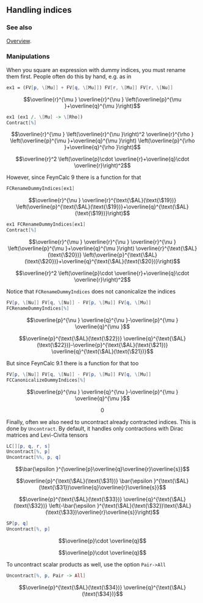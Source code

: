 ```mathematica
 
```

## Handling indices

### See also

[Overview](Extra/FeynCalc.md).

### Manipulations

When you square an expression with dummy indices, you must rename them first. People often do this by hand, e.g. as in

```mathematica
ex1 = (FV[p, \[Mu]] + FV[q, \[Mu]]) FV[r, \[Mu]] FV[r, \[Nu]]
```

$$\overline{r}^{\mu } \overline{r}^{\nu } \left(\overline{p}^{\mu }+\overline{q}^{\mu }\right)$$

```mathematica
ex1 (ex1 /. \[Mu] -> \[Rho])
Contract[%]
```

$$\overline{r}^{\mu } \left(\overline{r}^{\nu }\right)^2 \overline{r}^{\rho } \left(\overline{p}^{\mu }+\overline{q}^{\mu }\right) \left(\overline{p}^{\rho }+\overline{q}^{\rho }\right)$$

$$\overline{r}^2 \left(\overline{p}\cdot \overline{r}+\overline{q}\cdot \overline{r}\right)^2$$

However, since FeynCalc 9 there is a function for that

```mathematica
FCRenameDummyIndices[ex1]
```

$$\overline{r}^{\nu } \overline{r}^{\text{\$AL}(\text{\$19})} \left(\overline{p}^{\text{\$AL}(\text{\$19})}+\overline{q}^{\text{\$AL}(\text{\$19})}\right)$$

```mathematica
ex1 FCRenameDummyIndices[ex1]
Contract[%]
```

$$\overline{r}^{\mu } \overline{r}^{\nu } \overline{r}^{\nu } \left(\overline{p}^{\mu }+\overline{q}^{\mu }\right) \overline{r}^{\text{\$AL}(\text{\$20})} \left(\overline{p}^{\text{\$AL}(\text{\$20})}+\overline{q}^{\text{\$AL}(\text{\$20})}\right)$$

$$\overline{r}^2 \left(\overline{p}\cdot \overline{r}+\overline{q}\cdot \overline{r}\right)^2$$

Notice that `FCRenameDummyIndices` does not canonicalize the indices

```mathematica
FV[p, \[Nu]] FV[q, \[Nu]] - FV[p, \[Mu]] FV[q, \[Mu]]
FCRenameDummyIndices[%]
```

$$\overline{p}^{\nu } \overline{q}^{\nu }-\overline{p}^{\mu } \overline{q}^{\mu }$$

$$\overline{p}^{\text{\$AL}(\text{\$22})} \overline{q}^{\text{\$AL}(\text{\$22})}-\overline{p}^{\text{\$AL}(\text{\$21})} \overline{q}^{\text{\$AL}(\text{\$21})}$$

But since FeynCalc 9.1 there is a function for that too

```mathematica
FV[p, \[Nu]] FV[q, \[Nu]] - FV[p, \[Mu]] FV[q, \[Mu]]
FCCanonicalizeDummyIndices[%]
```

$$\overline{p}^{\nu } \overline{q}^{\nu }-\overline{p}^{\mu } \overline{q}^{\mu }$$

$$0$$

Finally, often we also need to uncontract already contracted indices. This is done by `Uncontract`. By default, it handles only contractions with Dirac matrices and Levi-Civita tensors

```mathematica
LC[][p, q, r, s]
Uncontract[%, p]
Uncontract[%%, p, q]
```

$$\bar{\epsilon }^{\overline{p}\overline{q}\overline{r}\overline{s}}$$

$$\overline{p}^{\text{\$AL}(\text{\$31})} \bar{\epsilon }^{\text{\$AL}(\text{\$31})\overline{q}\overline{r}\overline{s}}$$

$$\overline{p}^{\text{\$AL}(\text{\$33})} \overline{q}^{\text{\$AL}(\text{\$32})} \left(-\bar{\epsilon }^{\text{\$AL}(\text{\$32})\text{\$AL}(\text{\$33})\overline{r}\overline{s}}\right)$$

```mathematica
SP[p, q]
Uncontract[%, p]
```

$$\overline{p}\cdot \overline{q}$$

$$\overline{p}\cdot \overline{q}$$

To uncontract scalar products as well, use the option `Pair->All`

```mathematica
Uncontract[%, p, Pair -> All]
```

$$\overline{p}^{\text{\$AL}(\text{\$34})} \overline{q}^{\text{\$AL}(\text{\$34})}$$